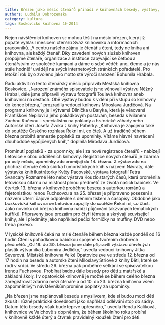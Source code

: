 ```yaml
---
title: Březen jako měsíc čtenářů přináší v knihovnách besedy, výstavy, ale také prominutí poplatků
authors: Ludmila Dobrozemská
category: kultura
tags: Boskovicko knihovna 10-2014
---
```


Nejen návštěvníci knihoven se mohou těšit na měsíc březen, který již popáté vyhlásil měsícem čtenářů Svaz knihovníků a informačních pracovníků. „V centru našeho zájmu je čtenář a čtení, tedy ne kniha ani knihovna, ale každý čtenář. Díky zavedení nových služeb knihoven propojíme čtenáře, organizace a instituce zabývající se četbou a čtenářstvím ve společné kampani a dáme o sobě vědět: ano, čteme a je nás stále hodně!“ uvádějí na svých internetových stránkách pořadatelé. Pro letošní rok bylo zvoleno jako motto sté výročí narození Bohumila Hrabala.

Řadu aktivit na tento čtenářský měsíc připravila Městská knihovna Boskovice. „Narození známého spisovatele jsme věnovali výstavu Něžný Hrabal, dále jsme připravili výstavu fotografií Toulavá knihovna aneb knihovníci na cestách. Obě výstavy budou k vidění při vstupu do knihovny do konce března,“ prozradila vedoucí knihovny Miroslava Jurdičová. Na programu knihovny je i výtvarná Dílnička u Baryka, která je věnovaná Františkovi Nepilovi a jeho pohádkovým postavám, beseda s Milanem Zachou Kučerou – specialistou na poklady a historické záhady nebo Autorské čtení Josefa Zvoka z knihy Paběrky. „Knihovna je zapojena také do soutěže Českého rozhlasu Řekni mi, co čteš. A už tradičně během března probíhá amnestie poplatků za upomínky. Vítáme hlavně navrácení dlouhodobě vypůjčených knih,“ doplnila Miroslava Jurdičová.

Prominutí poplatků - za upomínky, ale i za nové registrace čtenářů - nabízejí Letovice v obou odděleních knihovny. Registrace nových čtenářů je zdarma po celý měsíc, upomínky zde promíjejí do 14. března. Z výstav zde na příchozí čtenáře čeká sbírka humoristických knih s názvem Návraty, dále výstavka knih ilustrátorky Květy Pacovské, výstava fotografií Petra Švancary Rozmarné léto nebo výstava Kouzlo starých časů, která proměnila letovickou čítárnu na místnost plnou předmětů ze života našich babiček. Ve čtvrtek 13. března v knihovně proběhne beseda s autorkou románů a fejetonistkou Irenou Fuchsovou a na 25. březen je připraveno posezení s názvem Úterní čajové odpoledne s denním tiskem a časopisy. Obdobně jako boskovická knihovna se Letovice zapojily do soutěže Řekni mi, co čteš. Jako novinku od března knihovna nabízí půjčování takzvaných tematických kufříků. Připraveny jsou prozatím pro čtyři témata a skrývají související knihy, ale i předměty jako například pečící formičky na muffiny, DVD nebo třeba pexeso.

V lysické knihovně čeká na malé čtenáře během března každé pondělí od 16 hodin Čtení s pohádkovou babičkou spojené s tvořením drobných předmětů. „Od 18. do 30. března jsme dále připravili výstavu dřevěných plastik výtvarníka Lubomíra Jedličky,“ uvedla vedoucí knihovny Jitka Severová. 
Městská knihovna Velké Opatovice zve ve středu 12. března od 17 hodin na besedu a autorské čtení Miloslavy Striové z knihy Děti, které se rodí v srdci. Ve středu 26. března pak proběhne setkání se spisovatelkou Irenou Fuchsovou. Probíhat budou dále besedy pro děti z mateřské a základní školy. I v opatovické knihovně je možné se během celého března zaregistrovat zdarma mezi čtenáře a od 10. do 23. března knihovna všem zapomnětlivým návštěvníkům promine poplatky za upomínky.

„Na březen jsme naplánovali besedu s myslivcem, kde si budou moci děti zkusit i různé praktické dovednosti jako například odlévání stop do sádry. Datum této besedy však bude teprve upřesněno,“ uvedla Renata Kaliková, knihovnice ve Valchově s doplněním, že během školního roku probíhá v knihovně každé úterý a čtvrtek pravidelný kroužek čtení pro děti.